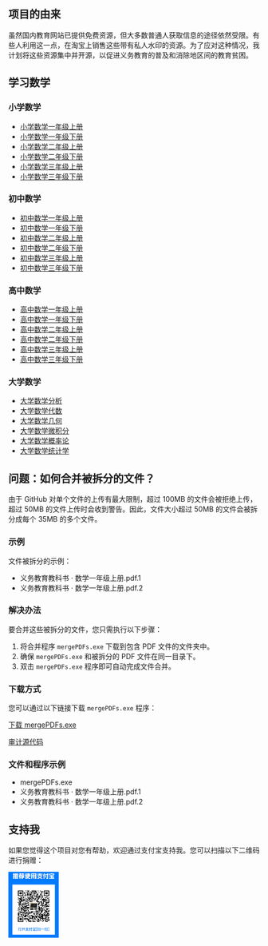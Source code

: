 ## 项目的由来
虽然国内教育网站已提供免费资源，但大多数普通人获取信息的途径依然受限。有些人利用这一点，在淘宝上销售这些带有私人水印的资源。为了应对这种情况，我计划将这些资源集中并开源，以促进义务教育的普及和消除地区间的教育贫困。


## 学习数学

### 小学数学
- [小学数学一年级上册](https://github.com/TapXWorld/ChinaTextbook/tree/master/%E5%B0%8F%E5%AD%A6/%E6%95%B0%E5%AD%A6/%E4%BA%BA%E6%95%99%E7%89%88/%E4%B8%80%E5%B9%B4%E7%BA%A7/%E4%B9%89%E5%8A%A1%E6%95%99%E8%82%B2%E6%95%99%E7%A7%91%E4%B9%A6%20%C2%B7%20%E6%95%B0%E5%AD%A6%E4%B8%80%E5%B9%B4%E7%BA%A7%E4%B8%8A%E5%86%8C.pdf_merge_folder)
- [小学数学一年级下册](.cache/小学数学一年级下册.pdf)
- [小学数学二年级上册](.cache/小学数学二年级上册.pdf)
- [小学数学二年级下册](.cache/小学数学二年级下册.pdf)
- [小学数学三年级上册](.cache/小学数学三年级上册.pdf)
- [小学数学三年级下册](.cache/小学数学三年级下册.pdf)

### 初中数学
- [初中数学一年级上册](.cache/初中数学一年级上册.pdf)
- [初中数学一年级下册](.cache/初中数学一年级下册.pdf)
- [初中数学二年级上册](.cache/初中数学二年级上册.pdf)
- [初中数学二年级下册](.cache/初中数学二年级下册.pdf)
- [初中数学三年级上册](.cache/初中数学三年级上册.pdf)
- [初中数学三年级下册](.cache/初中数学三年级下册.pdf)

### 高中数学
- [高中数学一年级上册](.cache/高中数学一年级上册.pdf)
- [高中数学一年级下册](.cache/高中数学一年级下册.pdf)
- [高中数学二年级上册](.cache/高中数学二年级上册.pdf)
- [高中数学二年级下册](.cache/高中数学二年级下册.pdf)
- [高中数学三年级上册](.cache/高中数学三年级上册.pdf)
- [高中数学三年级下册](.cache/高中数学三年级下册.pdf)

### 大学数学
- [大学数学分析](.cache/大学数学分析.pdf)
- [大学数学代数](.cache/大学数学代数.pdf)
- [大学数学几何](.cache/大学数学几何.pdf)
- [大学数学微积分](.cache/大学数学微积分.pdf)
- [大学数学概率论](.cache/大学数学概率论.pdf)
- [大学数学统计学](.cache/大学数学统计学.pdf)



## 问题：如何合并被拆分的文件？

由于 GitHub 对单个文件的上传有最大限制，超过 100MB 的文件会被拒绝上传，超过 50MB 的文件上传时会收到警告。因此，文件大小超过 50MB 的文件会被拆分成每个 35MB 的多个文件。

### 示例
文件被拆分的示例：
- 义务教育教科书 · 数学一年级上册.pdf.1
- 义务教育教科书 · 数学一年级上册.pdf.2

### 解决办法
要合并这些被拆分的文件，您只需执行以下步骤：
1. 将合并程序 `mergePDFs.exe` 下载到包含 PDF 文件的文件夹中。
2. 确保 `mergePDFs.exe` 和被拆分的 PDF 文件在同一目录下。
3. 双击 `mergePDFs.exe` 程序即可自动完成文件合并。

### 下载方式
您可以通过以下链接下载 `mergePDFs.exe` 程序：

[下载 mergePDFs.exe](.cache/mergePDFs.exe)

[审计源代码](.cache/mergePDFs.go)


### 文件和程序示例
- mergePDFs.exe
- 义务教育教科书 · 数学一年级上册.pdf.1
- 义务教育教科书 · 数学一年级上册.pdf.2


## 支持我

如果您觉得这个项目对您有帮助，欢迎通过支付宝支持我。您可以扫描以下二维码进行捐赠：
<p align="left">
  <img src=".cache/support-alipay.png" width="20%">
</p>